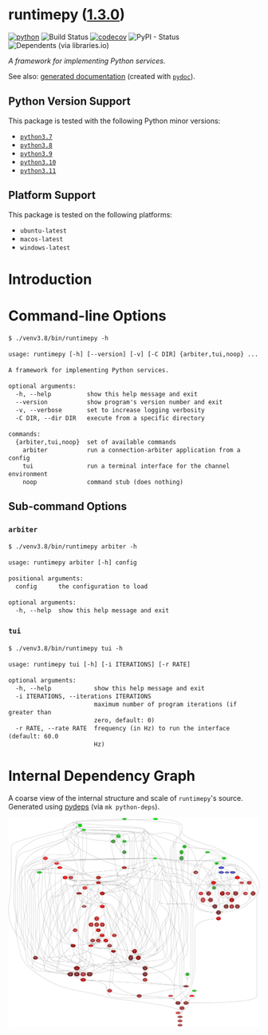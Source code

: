 <!--
    =====================================
    generator=datazen
    version=3.1.2
    hash=7c98e655e98208996b70a51005eccaca
    =====================================
-->

# runtimepy ([1.3.0](https://pypi.org/project/runtimepy/))

[![python](https://img.shields.io/pypi/pyversions/runtimepy.svg)](https://pypi.org/project/runtimepy/)
![Build Status](https://github.com/vkottler/runtimepy/workflows/Python%20Package/badge.svg)
[![codecov](https://codecov.io/gh/vkottler/runtimepy/branch/master/graphs/badge.svg?branch=master)](https://codecov.io/github/vkottler/runtimepy)
![PyPI - Status](https://img.shields.io/pypi/status/runtimepy)
![Dependents (via libraries.io)](https://img.shields.io/librariesio/dependents/pypi/runtimepy)

*A framework for implementing Python services.*

See also: [generated documentation](https://vkottler.github.io/python/pydoc/runtimepy.html)
(created with [`pydoc`](https://docs.python.org/3/library/pydoc.html)).

## Python Version Support

This package is tested with the following Python minor versions:

* [`python3.7`](https://docs.python.org/3.7/)
* [`python3.8`](https://docs.python.org/3.8/)
* [`python3.9`](https://docs.python.org/3.9/)
* [`python3.10`](https://docs.python.org/3.10/)
* [`python3.11`](https://docs.python.org/3.11/)

## Platform Support

This package is tested on the following platforms:

* `ubuntu-latest`
* `macos-latest`
* `windows-latest`

# Introduction

# Command-line Options

```
$ ./venv3.8/bin/runtimepy -h

usage: runtimepy [-h] [--version] [-v] [-C DIR] {arbiter,tui,noop} ...

A framework for implementing Python services.

optional arguments:
  -h, --help          show this help message and exit
  --version           show program's version number and exit
  -v, --verbose       set to increase logging verbosity
  -C DIR, --dir DIR   execute from a specific directory

commands:
  {arbiter,tui,noop}  set of available commands
    arbiter           run a connection-arbiter application from a config
    tui               run a terminal interface for the channel environment
    noop              command stub (does nothing)

```

## Sub-command Options

### `arbiter`

```
$ ./venv3.8/bin/runtimepy arbiter -h

usage: runtimepy arbiter [-h] config

positional arguments:
  config      the configuration to load

optional arguments:
  -h, --help  show this help message and exit

```

### `tui`

```
$ ./venv3.8/bin/runtimepy tui -h

usage: runtimepy tui [-h] [-i ITERATIONS] [-r RATE]

optional arguments:
  -h, --help            show this help message and exit
  -i ITERATIONS, --iterations ITERATIONS
                        maximum number of program iterations (if greater than
                        zero, default: 0)
  -r RATE, --rate RATE  frequency (in Hz) to run the interface (default: 60.0
                        Hz)

```

# Internal Dependency Graph

A coarse view of the internal structure and scale of
`runtimepy`'s source.
Generated using [pydeps](https://github.com/thebjorn/pydeps) (via
`mk python-deps`).

![runtimepy's Dependency Graph](im/pydeps.svg)
